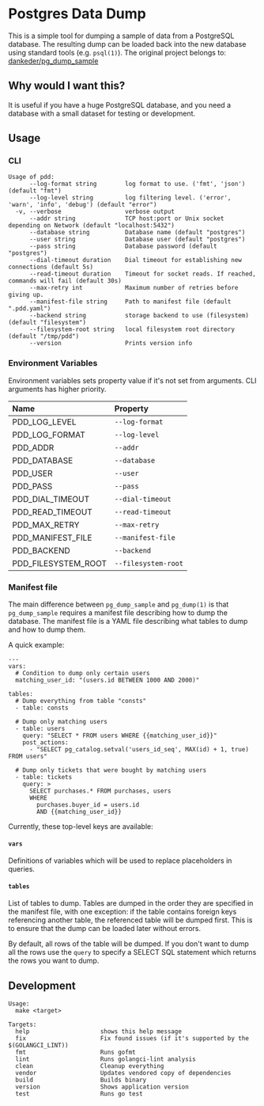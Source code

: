# Postgres Data Dump

This is a simple tool for dumping a sample of data from a PostgreSQL database.
The resulting dump can be loaded back into the new database using standard tools
(e.g. `psql(1)`). The original project belongs to: [dankeder/pg_dump_sample](https://github.com/dankeder/pg_dump_sample)

## Why would I want this?

It is useful if you have a huge PostgreSQL database, and you need a
database with a small dataset for testing or development.

## Usage

### CLI

```
Usage of pdd:
      --log-format string        log format to use. ('fmt', 'json') (default "fmt")
      --log-level string         log filtering level. ('error', 'warn', 'info', 'debug') (default "error")
  -v, --verbose                  verbose output
      --addr string              TCP host:port or Unix socket depending on Network (default "localhost:5432")
      --database string          Database name (default "postgres")
      --user string              Database user (default "postgres")
      --pass string              Database password (default "postgres")
      --dial-timeout duration    Dial timeout for establishing new connections (default 5s)
      --read-timeout duration    Timeout for socket reads. If reached, commands will fail (default 30s)
      --max-retry int            Maximum number of retries before giving up.
      --manifest-file string     Path to manifest file (default ".pdd.yaml")
      --backend string           storage backend to use (filesystem) (default "filesystem")
      --filesystem-root string   local filesystem root directory (default "/tmp/pdd")
      --version                  Prints version info
```


### Environment Variables

Environment variables sets property value if it's not set from arguments. CLI arguments has higher priority.

| Name | Property |
|:---|:---|
| PDD_LOG_LEVEL | `--log-format` |
| PDD_LOG_FORMAT | `--log-level` |
| PDD_ADDR | `--addr` |
| PDD_DATABASE | `--database` |
| PDD_USER | `--user` |
| PDD_PASS | `--pass` |
| PDD_DIAL_TIMEOUT | `--dial-timeout` |
| PDD_READ_TIMEOUT | `--read-timeout` |
| PDD_MAX_RETRY | `--max-retry` |
| PDD_MANIFEST_FILE | `--manifest-file` |
| PDD_BACKEND | `--backend` |
| PDD_FILESYSTEM_ROOT | `--filesystem-root` |

### Manifest file

The main difference between `pg_dump_sample` and `pg_dump(1)` is that
`pg_dump_sample` requires a manifest file describing how to dump the database.
The manifest file is a YAML file describing what tables to dump and how to dump
them.

A quick example:

    ---
    vars:
      # Condition to dump only certain users
      matching_user_id: "(users.id BETWEEN 1000 AND 2000)"

    tables:
      # Dump everything from table "consts"
      - table: consts

      # Dump only matching users
      - table: users
        query: "SELECT * FROM users WHERE {{matching_user_id}}"
        post_actions:
          - "SELECT pg_catalog.setval('users_id_seq', MAX(id) + 1, true) FROM users"

      # Dump only tickets that were bought by matching users
      - table: tickets
        query: >
          SELECT purchases.* FROM purchases, users
          WHERE
            purchases.buyer_id = users.id
            AND {{matching_user_id}}


Currently, these top-level keys are available:

#### `vars`

Definitions of variables which will be used to replace placeholders in queries.

#### `tables`

List of tables to dump. Tables are dumped in the order they are specified in the
manifest file, with one exception: if the table contains foreign keys
referencing another table, the referenced table will be dumped first. This is to
ensure that the dump can be loaded later without errors.

By default, all rows of the table will be dumped. If you don't want to dump all
the rows use the `query` to specify a SELECT SQL statement which returns the
rows you want to dump.

## Development 

```
Usage:
  make <target>

Targets:
  help                    shows this help message
  fix                     Fix found issues (if it's supported by the $(GOLANGCI_LINT))
  fmt                     Runs gofmt
  lint                    Runs golangci-lint analysis
  clean                   Cleanup everything
  vendor                  Updates vendored copy of dependencies
  build                   Builds binary
  version                 Shows application version
  test                    Runs go test
```
